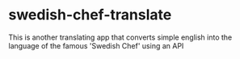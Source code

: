 # swedish-chef-translate
This is another translating app that converts simple english into the language of the famous 'Swedish Chef' using an API
